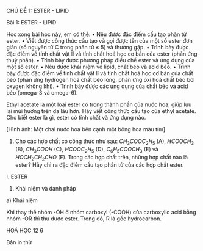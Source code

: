 CHỦ ĐỀ 1: ESTER - LIPID

Bài 1: ESTER - LIPID

Học xong bài học này, em có thể:
• Nêu được đặc điểm cấu tạo phân tử ester.
• Viết được công thức cấu tạo và gọi được tên của một số ester đơn giản (số nguyên tử C trong phân tử ≤ 5) và thường gặp.
• Trình bày được đặc điểm về tính chất vật lí và tính chất hoá học cơ bản của ester (phản ứng thuỷ phân).
• Trình bày được phương pháp điều chế ester và ứng dụng của một số ester.
• Nêu được khái niệm về lipid, chất béo và acid béo.
• Trình bày được đặc điểm về tính chất vật lí và tính chất hoá học cơ bản của chất béo (phản ứng hydrogen hoá chất béo lỏng, phản ứng oxi hoá chất béo bởi oxygen không khí).
• Trình bày được các ứng dụng của chất béo và acid béo (omega-3 và omega-6).

Ethyl acetate là một loại ester có trong thành phần của nước hoa, giúp lưu lại mùi hương trên da lâu hơn. Hãy viết công thức cấu tạo của ethyl acetate. Cho biết ester là gì, ester có tính chất và ứng dụng nào.

[Hình ảnh: Một chai nước hoa bên cạnh một bông hoa màu tím]

1. Cho các hợp chất có công thức như sau:
$CH_3COOC_2H_5$ (A), $HCOOCH_3$ (B),
$CH_3COOH$ (C), $HCOOC_2H_5$ (D),
$C_6H_5COOCH_3$ (E) và
$HOCH_2CH_2CHO$ (F).
Trong các hợp chất trên, những hợp chất nào là ester? Hãy chỉ ra đặc điểm cấu tạo phân tử của các hợp chất ester.

I. ESTER

1. Khái niệm và danh pháp

a) Khái niệm

Khi thay thế nhóm -OH ở nhóm carboxyl (-COOH) của carboxylic acid bằng nhóm -OR thì thu được ester. Trong đó, R là gốc hydrocarbon.

HOÁ HỌC 12
6

Bản in thử